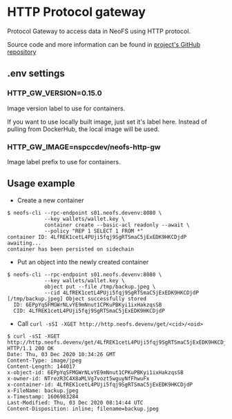 # HTTP Protocol gateway

Protocol Gateway to access data in NeoFS using HTTP protocol.

Source code and more information can be found in [project's GitHub repository](https://github.com/nspcc-dev/neofs-http-gate)

## .env settings

### HTTP_GW_VERSION=0.15.0

Image version label to use for containers.

If you want to use locally built image, just set it's label here. Instead of
pulling from DockerHub, the local image will be used.

### HTTP_GW_IMAGE=nspccdev/neofs-http-gw

Image label prefix to use for containers.

## Usage example

- Create a new container
```
$ neofs-cli --rpc-endpoint s01.neofs.devenv:8080 \
            --key wallets/wallet.key \
            container create --basic-acl readonly --await \
            --policy "REP 1 SELECT 1 FROM *"
container ID: 4LfREK1cetL4PUji5fqj9SgRTSmaC5jExEDK9HKCDjdP
awaiting...
container has been persisted on sidechain

```
- Put an object into the newly created container
```
$ neofs-cli --rpc-endpoint s01.neofs.devenv:8080 \
            --key wallets/wallet.key \
            object put --file /tmp/backup.jpeg \
            --cid 4LfREK1cetL4PUji5fqj9SgRTSmaC5jExEDK9HKCDjdP
[/tmp/backup.jpeg] Object successfully stored
  ID: 6EPpYqSFMGWrNLvYE9mNnut1CPKuPBKyi1ixHakzqsSB
  CID: 4LfREK1cetL4PUji5fqj9SgRTSmaC5jExEDK9HKCDjdP
```
- Call `curl -sSI -XGET http://http.neofs.devenv/get/<cid>/<oid>`
```
$ curl -sSI -XGET http://http.neofs.devenv/get/4LfREK1cetL4PUji5fqj9SgRTSmaC5jExEDK9HKCDjdP/6EPpYqSFMGWrNLvYE9mNnut1CPKuPBKyi1ixHakzqsSB
HTTP/1.1 200 OK
Date: Thu, 03 Dec 2020 10:34:26 GMT
Content-Type: image/jpeg
Content-Length: 144017
x-object-id: 6EPpYqSFMGWrNLvYE9mNnut1CPKuPBKyi1ixHakzqsSB
x-owner-id: NTrezR3C4X8aMLVg7vozt5wguyNfFhwuFx
x-container-id: 4LfREK1cetL4PUji5fqj9SgRTSmaC5jExEDK9HKCDjdP
x-FileName: backup.jpeg
x-Timestamp: 1606983284
Last-Modified: Thu, 03 Dec 2020 08:14:44 UTC
Content-Disposition: inline; filename=backup.jpeg
```
